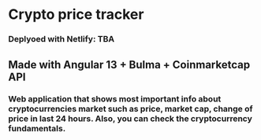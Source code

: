 # Crypto price tracker

### Deplyoed with Netlify: TBA

## Made with Angular 13 + Bulma + Coinmarketcap API

### Web application that shows most important info about cryptocurrencies market such as price, market cap, change of price in last 24 hours. Also, you can check the cryptocurrency fundamentals. 


